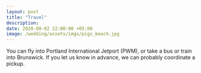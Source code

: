 ```yaml
---
layout: post
title: "Travel"
description:
date: 2020-08-02 22:00:00 +05:00
image: /wedding/assets/imgs/pigs_beach.jpg
---
```

You can fly into Portland International Jetport (PWM), or take a bus or train into Brunswick. If you let us know in advance, we can probably coordinate a pickup.